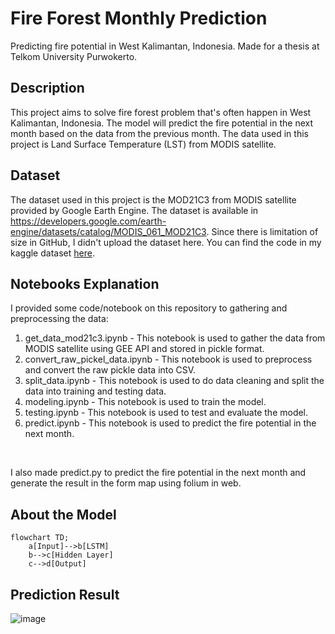 # Fire Forest Monthly Prediction

Predicting fire potential in West Kalimantan, Indonesia. Made for a thesis at Telkom University Purwokerto.

[//]: # (![License]&#40;https://img.shields.io/github/license/dipp-12/fire-forest-monthly-prediction&#41;)
[//]: # (![Issues]&#40;https://img.shields.io/github/issues/dipp-12/fire-forest-monthly-prediction&#41;)
[//]: # (![Forks]&#40;https://img.shields.io/github/forks/dipp-12/fire-forest-monthly-prediction&#41;)
[//]: # (![Stars]&#40;https://img.shields.io/github/stars/dipp-12/fire-forest-monthly-prediction&#41;)

## Description
This project aims to solve fire forest problem that's often happen in West Kalimantan, Indonesia. The model will predict
the fire potential in the next month based on the data from the previous month. The data used in this project is Land 
Surface Temperature (LST) from MODIS satellite.

## Dataset
The dataset used in this project is the MOD21C3 from MODIS satellite provided by Google Earth Engine. The dataset is 
available in https://developers.google.com/earth-engine/datasets/catalog/MODIS_061_MOD21C3. Since there is limitation of size in GitHub, I 
didn't upload the dataset here. You can find the code in my kaggle dataset [here](https://www.kaggle.com/datasets/muhammadnadhifn/west-kalimantan-mod21c3).

## Notebooks Explanation
I provided some code/notebook on this repository to gathering and preprocessing the data:
1. get_data_mod21c3.ipynb - This notebook is used to gather the data from MODIS satellite using GEE API and stored in pickle format.
2. convert_raw_pickel_data.ipynb - This notebook is used to preprocess and convert the raw pickle data into CSV.
3. split_data.ipynb - This notebook is used to do data cleaning and split the data into training and testing data.
4. modeling.ipynb - This notebook is used to train the model.
5. testing.ipynb - This notebook is used to test and evaluate the model.
6. predict.ipynb - This notebook is used to predict the fire potential in the next month.
<br>

I also made predict.py to predict the fire potential in the next month and generate the result in the form map using folium in web.

## About the Model
```mermaid
flowchart TD;
    a[Input]-->b[LSTM]
    b-->c[Hidden Layer]
    c-->d[Output]
```

## Prediction Result
![image](https://github.com/user-attachments/assets/e7a9f75a-3224-4e46-9a97-119e74b2a3dd)

